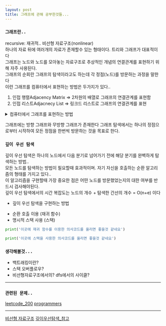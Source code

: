 ```yaml
---
layout: post
title: 그래프에 관해 공부한것들...
---
```


### `그래프란..`
recursive: 재귀적..
비선형 자료구조(nonlinear)  
하나의 자료 뒤에 여러개의 자료가 존재할수 있는 형태이다. 트리와 그래프가 대표적이다  
그래프는 노드와 노드를 모아놓는 자료구조로 추상적인 개념의 연결관계를 표현하기 위해 자주 사용된다.  
그래프의 순회란 그래프의 탐색이라고도 하는데 각 정점(노드)를 방문하는 과정을 말한다  
이런 그래프를 컴퓨터에서 표현하는 방법은 두가지가 있다..  
1. 인접 행렬Adjacency Matrix => 2차원의 배열로 그래프의 연결관계를 표현함
2. 인접 리스트Adjacnecy List => 링크드 리스트로 그래프의 연결관계를 표현


<details>
<summary>컴퓨터에서 그래프를 표현하는 방법</summary>
<div markdown="1">
아래의 그래프가 있다가 가정한다면
          2 - 3
          ⎜       
      0 - 1

- 인접 행렬에서의 그래프의 표현방법..
  0  1  2  3
0 X  O  X  X
1 O  X  O  X
2 X  O  X  O
3 X  X  O  X

graph = [
    [False, True, False, False],
    [True, False, True, False],
    [False, True, False, True],
    [False, False, True, False]
]

인접 리스트는 모든 노드에 연결된 노드에 대한 정보를 차례대로 다음과 같이 저장합니다.

0 -> 1
1 -> 0 -> 2
2 -> 1 -> 3
3 -> 2

이를 딕셔너리 형태로 표현한다면 다음과 같이 표현됩니다.
graph = {
    0: [1],
    1: [0, 2]
    2: [1, 3]
    3: [2]
}
</div>
</details>

그래프에는 방향 그래프와 무방향 그래프가 존재한다 
그래프 탐색에서는 하나의 정점으로부터 시작하여 모든 정점을 한번씩 방문하는 것을 목표로 한다.  

### `깊이 우선 탐색`
깊이 우선 탐색은 하나의 노드에서 다음 분기로 넘어가기 전에 해당 분기를 완벽하게 탐색하는 방법..  
모든 노드를 탐색하는 방법이 필요할때 효과적이며. 자기 자신을 호출하는 순환 알고리즘의 형태를 가지고 있다..  
이 알고리즘을 구현할때 가장 중요한 점은 어떤 노드를 방문했었는지의 대한 여부를 반드시 검사해야된다.  
깊이 우선 탐색에서의 시간 복잡도는 노드의 개수 + 탐색한 간선의 개수 = O(n+e) 이다  

- 깊이 우선 탐색을 구현하는 방법
 * 순환 호출 이용 (재귀 함수)
 * 명시적 스택 사용 (스택)

```python
print('이곳에 재귀 함수를 이용한 의사코드를 올리면 좋을것 같네요')
```
```python
print('이곳에 스택을 사용한 의사코드를 올리면 좋을것 같네요')
```

### `생각해볼것...`
- 백트래킹이란?
- 스택 오버플로우?
- 비선형자료구조에서의? dfs에서의 사이클?


* * *
### `관련된 문제..`

[leetcode_200](https://leetcode.com/problems/number-of-islands/)
[programmers](https://programmers.co.kr/learn/courses/30/parts/12421)

- - -
[비선형 자료구조](https://goodgid.github.io/DS-Linear-and-NonLinear/)
[깊이우선탐색_참고](https://www.fun-coding.org/Chapter18-dfs-live.html)